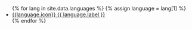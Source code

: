 <ul class="languages">
{% for lang in site.data.languages %}
{% assign language = lang[1] %}
<li><a href="{{site.baseurl}}{{lang[0]}}">{{language.icon}} {{ language.label }}</a></li>
{% endfor %}
</ul>